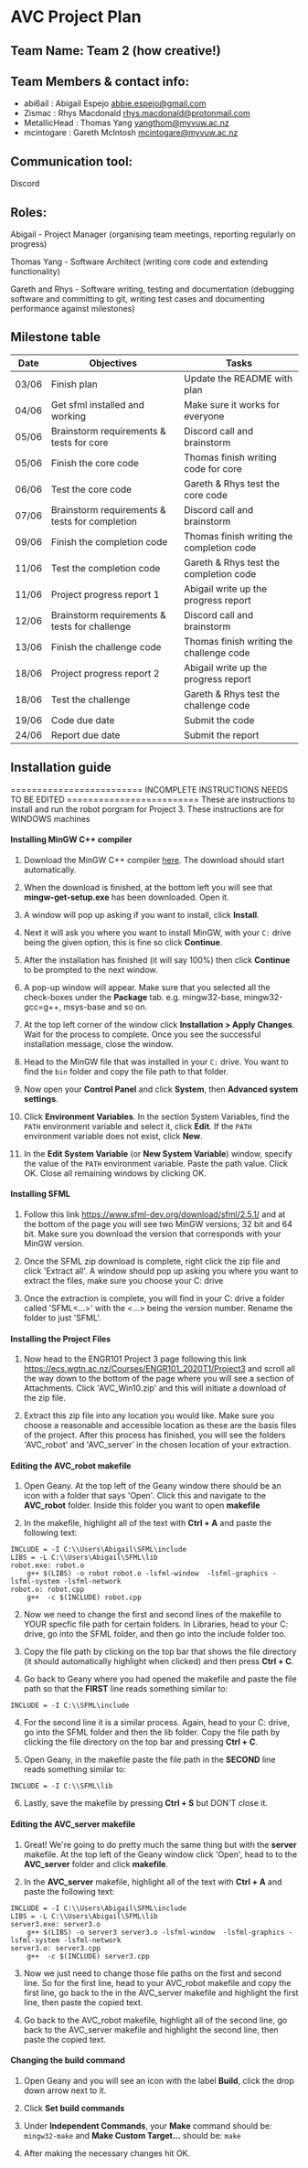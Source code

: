 # AVC Project Plan

## Team Name: Team 2 (how creative!)

## Team Members & contact info:
- abi6ail : Abigail Espejo abbie.espejo@gmail.com
- Zismac : Rhys Macdonald rhys.macdonald@protonmail.com
- MetallicHead : Thomas Yang yangthom@myvuw.ac.nz
- mcintogare : Gareth McIntosh mcintogare@myvuw.ac.nz

## Communication tool:
Discord

## Roles:
Abigail - Project Manager (organising team meetings, reporting regularly on progress)

Thomas Yang - Software Architect (writing core code and extending functionality)

Gareth and Rhys - Software writing, testing and documentation (debugging software and committing to
git, writing test cases and documenting performance against milestones)

## Milestone table

Date | Objectives | Tasks
--- | --- | ---
 03/06 | Finish plan | Update the README with plan
 04/06 | Get sfml installed and working | Make sure it works for everyone
 05/06 | Brainstorm requirements & tests for core | Discord call and brainstorm
 05/06 | Finish the core code | Thomas finish writing code for core 
 06/06 | Test the core code | Gareth & Rhys test the core code
 07/06 | Brainstorm requirements & tests for completion | Discord call and brainstorm
 09/06 | Finish the completion code | Thomas finish writing the completion code
 11/06 | Test the completion code | Gareth & Rhys test the completion code
 11/06 | Project progress report 1 | Abigail write up the progress report
 12/06 | Brainstorm requirements & tests for challenge | Discord call and brainstorm
 13/06 | Finish the challenge code | Thomas finish writing the challenge code
 18/06 | Project progress report 2 | Abigail write up the progress report
 18/06 | Test the challenge | Gareth & Rhys test the challenge code
 19/06 | Code due date | Submit the code
 24/06 | Report due date | Submit the report
 
 ## Installation guide
========================= INCOMPLETE INSTRUCTIONS NEEDS TO BE EDITED =========================
These are instructions to install and run the robot
porgram for Project 3. These instructions are for WINDOWS machines

#### Installing MinGW C++ compiler
1) Download the MinGW C++ compiler [here](https://sourceforge.net/projects/mingw-w64/files/Toolchains%20targetting%20Win32/Personal%20Builds/mingw-builds/7.3.0/threads-posix/dwarf/i686-7.3.0-release-posix-dwarf-rt_v5-rev0.7z/download). The download should start automatically.

2) When the download is finished, at the bottom left you will see that **mingw-get-setup.exe** has been downloaded. Open it.

3) A window will pop up asking if you want to install, click **Install**.

4) Next it will ask you where you want to install MinGW, with your `C:` drive being the given option, this is fine so click **Continue**.

5) After the installation has finished (it will say 100%) then click **Continue** to be prompted to the next window.

6) A pop-up window will appear. Make sure that you selected all the check-boxes under the **Package** tab. e.g. mingw32-base, mingw32-gcc=g++, msys-base and so on.

7) At the top left corner of the window click **Installation > Apply Changes**. Wait for the process to complete. Once you see the successful installation message, close the window.

8) Head to the MinGW file that was installed in your `C:` drive. You want to find the `bin` folder and copy the file path to that folder.

9) Now open your **Control Panel** and click **System**, then **Advanced system settings**.

10) Click **Environment Variables**. In the section System Variables, find the `PATH` environment variable and select it, click **Edit**. If the `PATH` environment variable does not exist, click **New**.

11) In the **Edit System Variable** (or **New System Variable**) window, specify the value of the `PATH` environment variable. Paste the path value. Click OK. Close all remaining windows by clicking OK.

#### Installing SFML
1) Follow this link https://www.sfml-dev.org/download/sfml/2.5.1/ and at the bottom of the page you will see two MinGW versions; 32 bit and 64 bit. Make sure you download the version that corresponds with your MinGW version.

2) Once the SFML zip download is complete, right click the zip file and click 'Extract all'. A window should pop up asking you where you want to extract the files, make sure you choose your C: drive 

3) Once the extraction is complete, you will find in your C: drive a folder called 'SFML<...>' with the <...> being the version number. Rename the folder to just 'SFML'.

#### Installing the Project Files

1) Now head to the ENGR101 Project 3 page following this link https://ecs.wgtn.ac.nz/Courses/ENGR101_2020T1/Project3 and scroll all the way down to the bottom of the page where you will see a section of Attachments. Click 'AVC_Win10.zip' and this will initiate a download of the zip file.

2) Extract this zip file into any location you would like. Make sure you choose a reasonable and accessible location as these are the basis files of the project. After this process has finished, you will see the folders 'AVC_robot' and 'AVC_server' in the chosen location of your extraction.

#### Editing the AVC_robot makefile

1) Open Geany. At the top left of the Geany window there should be an icon with a folder that says 'Open'. Click this and navigate to the **AVC_robot** folder. Inside this folder you want to open **makefile**

2) In the makefile, highlight all of the text with **Ctrl + A** and paste the following text:

```
INCLUDE = -I C:\\Users\Abigail\SFML\include
LIBS = -L C:\\Users\Abigail\SFML\lib
robot.exe: robot.o 
	g++ $(LIBS) -o robot robot.o -lsfml-window  -lsfml-graphics -lsfml-system -lsfml-network 
robot.o: robot.cpp 
	g++  -c $(INCLUDE) robot.cpp
```

2) Now we need to change the first and second lines of the makefile to YOUR specfic file path for certain folders. In Libraries, head to your C: drive, go into the SFML folder, and then go into the include folder too. 

3) Copy the file path by clicking on the top bar that shows the file directory (it should automatically highlight when clicked) and then press **Ctrl + C**.

3) Go back to Geany where you had opened the makefile and paste the file path so that the **FIRST** line reads something similar to:

``` INCLUDE = -I C:\\SFML\include ```
 
4) For the second line it is a similar process. Again, head to your C: drive, go into the SFML folder and then the lib folder. Copy the file path by clicking the file directory on the top bar and pressing **Ctrl + C**.

5) Open Geany, in the makefile paste the file path in the **SECOND** line reads something similar to:

```INCLUDE = -I C:\\SFML\lib ```

6) Lastly, save the makefile by pressing **Ctrl + S** but DON'T close it.

#### Editing the AVC_server makefile

1) Great! We're going to do pretty much the same thing but with the **server** makefile. At the top left of the Geany window click 'Open', head to to the **AVC_server** folder and click **makefile**. 

2) In the **AVC_server** makefile, highlight all of the text with **Ctrl + A** and paste the following text:

```
INCLUDE = -I C:\\Users\Abigail\SFML\include
LIBS = -L C:\\Users\Abigail\SFML\lib
server3.exe: server3.o 
	g++ $(LIBS) -o server3 server3.o -lsfml-window  -lsfml-graphics -lsfml-system -lsfml-network 
server3.o: server3.cpp 
	g++  -c $(INCLUDE) server3.cpp
```

3) Now we just need to change those file paths on the first and second line. So for the first line, head to your AVC_robot makefile and copy the first line, go back to the in the AVC_server makefile and highlight the first line, then paste the copied text.

4) Go back to the AVC_robot makefile, highlight all of the second line, go back to the AVC_server makefile and highlight the second line, then paste the copied text. 

#### Changing the build command

1) Open Geany and you will see an icon with the label **Build**, click the drop down arrow next to it.

2) Click **Set build commands**

3) Under **Independent Commands**, your **Make** command should be: ```mingw32-make``` and **Make Custom Target...** should be: ```make```

4) After making the necessary changes hit OK.


